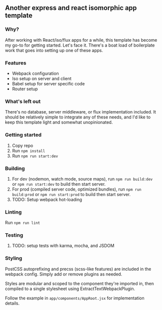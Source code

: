 ## Another express and react isomorphic app template

### Why?
After working with React/iso/flux apps for a while, this template has become my go-to for getting started.
Let's face it. There's a boat load of boilerplate work that goes into setting up one of these apps.

### Features
- Webpack configuration
- Iso setup on server and client
- Babel setup for server specific code
- Router setup

### What's left out
There's no database, server middleware, or flux implementation included.
It should be relatively simple to integrate any of these needs, and I'd like to
keep this template light and somewhat unopinionated.

### Getting started
1. Copy repo
2. Run `npm install`
3. Run `npm run start:dev`

### Building
1. For dev (nodemon, watch mode, source maps), run `npm run build:dev` or `npm run start:dev` to build then start server.
2. For prod (compiled server code, optimized bundles), run `npm run build:prod` or `npm run start:prod` to build then start server.
3. TODO: Setup webpack hot-loading

### Linting
Run `npm run lint`

### Testing
1. TODO: setup tests with karma, mocha, and JSDOM

### Styling
PostCSS autoprefixing and precss (scss-like features) are included in the
webpack config. Simply add or remove plugins as needed.

Styles are modular and scoped to the component they're imported in,
then compiled to a single stylesheet using ExtractTextWebpackPlugin.

Follow the example in `app/components/AppRoot.jsx` for implementation details.
